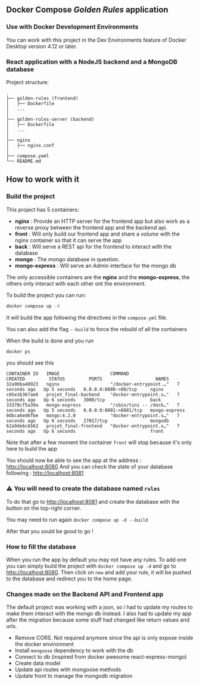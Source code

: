 ## Docker Compose *Golden Rules* application

### Use with Docker Development Environments

You can work with this project in the Dev Environments feature of Docker Desktop version 4.12 or later.

### React application with a NodeJS backend and a MongoDB database

Project structure:
```
.
├── golden-rules (frontend)
│   ├── Dockerfile
│   ...
│
├── golden-rules-server (backend)
│   ├── Dockerfile
│   ...
│
├── nginx 
│   ├── nginx.conf
│
├── compose.yaml
└── README.md
```

## How to work with it

### Build the project

This project has 5 containers: 

- **nginx** : Provide an HTTP server for the frontend app but also work as a reverse proxy between the frontend app and the backend api.
- **front** : Will only build our frontend app and share a *volume* with the nginx container so that it can serve the app
- **back** : Will serve a REST api for the frontend to interact with the database
- **mongo** : The mongo database in question.
- **mongo-express** : Will serve an Admin interface for the mongo db

The only accessible containers are the **nginx** and the **mongo-express**, the others only interact with each other ont the environment.

To build the project you can run:
```bash
docker compose up -d
```
It will build the app following the directives in the `compose.yml` file.

You can also add the flag `--build` to force the rebuild of all the containers

When the build is done and you run 
```bash
docker ps
```

you should see this
```
CONTAINER ID   IMAGE                   COMMAND                  CREATED         STATUS         PORTS                    NAMES
32a9bba40923   nginx                   "/docker-entrypoint.…"   7 seconds ago   Up 5 seconds   0.0.0.0:8080->80/tcp     nginx
c85e1b367ae6   projet_final-backend    "docker-entrypoint.s…"   7 seconds ago   Up 6 seconds   3000/tcp                 back
33370cf5a39a   mongo-express           "/sbin/tini -- /dock…"   7 seconds ago   Up 5 seconds   0.0.0.0:8081->8081/tcp   mongo-express
0dbca6ed6fbe   mongo:4.2.0             "docker-entrypoint.s…"   7 seconds ago   Up 6 seconds   27017/tcp                mongodb
62a9de6c6562   projet_final-frontend   "docker-entrypoint.s…"   7 seconds ago   Up 6 seconds                            front
```

Note that after a few moment the container `front` will stop because it's only here to build the app

You should now be able to see the app at the address : <a href="http://localhost:8080">http://localhost:8080</a>
And you can check the state of your database following : <a href="http://localhost:8081">http://localhost:8081</a>

### ⚠️ You will need to create the database named `rules`
To do that go to <a href="http://localhost:8081">http://localhost:8081</a> and create the database with the button on the top-right corner.

You may need to run again `docker compose up -d --build`

After that you sould be good to go !

### How to fill the database
When you run the app by default you may not have any rules. To add one you can simply build the project with ```docker compose up -d``` and go to <a href="http://localhost:8080">http://localhost:8080</a>. Then click on `new` and add your rule, it will be pushed to the database and redirect you to the home page.

### Changes made on the Backend API and Frontend app
The default project was working with a json, so i had to update my routes to make them interact with the mongo db instead.
I also had to update my app after the migration because some stuff had changed like return values and urls.

- Remove CORS. Not required anymore since the api is only expose inside the docker environment
- Install `mongoose` dependency to work with the db
- Connect to db (inspired from docker awesome react-express-mongo)
- Create data model
- Update api routes with mongoose methods
- Update front to manage the mongodb migration

